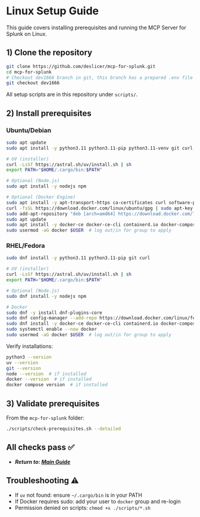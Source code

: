 # Linux Setup Guide

This guide covers installing prerequisites and running the MCP Server for Splunk on Linux.

## 1) Clone the repository

```bash
git clone https://github.com/deslicer/mcp-for-splunk.git
cd mcp-for-splunk
# Checkout dev1666 branch in git, this branch has a prepared .env file for you.
git checkout dev1666
```

All setup scripts are in this repository under `scripts/`.

## 2) Install prerequisites

### Ubuntu/Debian

```bash
sudo apt update
sudo apt install -y python3.11 python3.11-pip python3.11-venv git curl

# UV (installer)
curl -LsSf https://astral.sh/uv/install.sh | sh
export PATH="$HOME/.cargo/bin:$PATH"

# Optional (Node.js)
sudo apt install -y nodejs npm

# Optional (Docker Engine)
sudo apt install -y apt-transport-https ca-certificates curl software-properties-common
curl -fsSL https://download.docker.com/linux/ubuntu/gpg | sudo apt-key add -
sudo add-apt-repository "deb [arch=amd64] https://download.docker.com/linux/ubuntu $(lsb_release -cs) stable"
sudo apt update
sudo apt install -y docker-ce docker-ce-cli containerd.io docker-compose-plugin
sudo usermod -aG docker $USER  # log out/in for group to apply
```

### RHEL/Fedora

```bash
sudo dnf install -y python3.11 python3.11-pip git curl

# UV (installer)
curl -LsSf https://astral.sh/uv/install.sh | sh
export PATH="$HOME/.cargo/bin:$PATH"

# Optional (Node.js)
sudo dnf install -y nodejs npm

# Docker
sudo dnf -y install dnf-plugins-core
sudo dnf config-manager --add-repo https://download.docker.com/linux/fedora/docker-ce.repo
sudo dnf install -y docker-ce docker-ce-cli containerd.io docker-compose-plugin
sudo systemctl enable --now docker
sudo usermod -aG docker $USER  # log out/in for group to apply
```

Verify installations:

```bash
python3 --version
uv --version
git --version
node --version  # if installed
docker --version  # if installed
docker compose version  # if installed
```

## 3) Validate prerequisites

From the `mcp-for-splunk` folder:

```bash
./scripts/check-prerequisites.sh --detailed
```

## All checks pass ✅

- ***Return to: [Main Guide](../../set-up-your-mcp-server-for-splunk.md#2-prepare-your-environment)***


## Troubleshooting ⚠️

- If `uv` not found: ensure `~/.cargo/bin` is in your PATH
- If Docker requires sudo: add your user to `docker` group and re-login
- Permission denied on scripts: `chmod +x ./scripts/*.sh`
